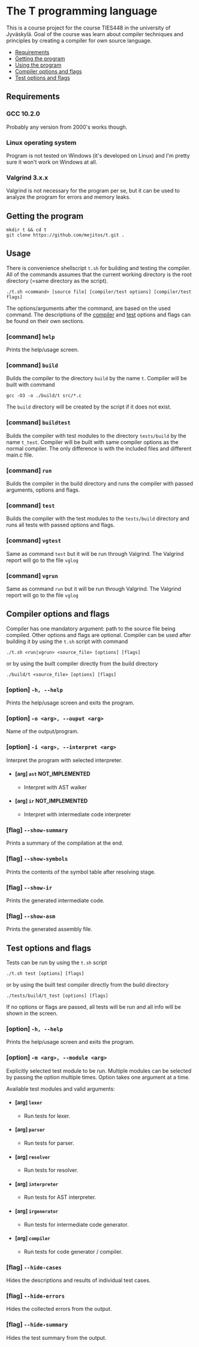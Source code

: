 # The T programming language

This is a course project for the course TIES448 in the university of Jyväskylä.
Goal of the course was learn about compiler techniques and principles by creating
a compiler for own source language.


- [Requirements](#requirements)
- [Getting the program](#getting-the-program)
- [Using the program](#usage)
- [Compiler options and flags](#compiler-options-and-flags)
- [Test options and flags](#test-options-and-flags)



## Requirements

### GCC 10.2.0 

Probably any version from 2000's works though.

### Linux operating system

Program is not tested on Windows (it's developed on Linux) and I'm pretty sure 
it won't work on Windows at all. 

### Valgrind 3.x.x

Valgrind is not necessary for the program per se, but it can be used to analyze
the program for errors and memory leaks.



## Getting the program

```
mkdir t && cd t
git clone https://github.com/mejitos/t.git .
```



## Usage

There is convenience shellscript `t.sh` for building and testing the compiler.
All of the commands assumes that the current working directory is the root
directory (=same directory as the script).

```
./t.sh <command> [source file] [compiler/test options] [compiler/test flags]
```

The options/arguments after the command, are based on the used command. The
descriptions of the [compiler](#compiler-options-and-flags) and 
[test](#test-options-and-flags) options and flags can be found on their
own sections.


### [command] `help`

Prints the help/usage screen.

### [command] `build`

Builds the compiler to the directory `build` by the name `t`. Compiler will
be built with command

```
gcc -O3 -o ./build/t src/*.c
```

The `build` directory will be created by the script if it does not exist.

### [command] `buildtest`

Builds the compiler with test modules to the directory `tests/build` by the
name `t_test`. Compiler will be built with same compiler options as the normal
compiler. The only difference is with the included files and different main.c
file.

### [command] `run`

Builds the compiler in the build directory and runs the compiler with passed 
arguments, options and flags.

### [command] `test`

Builds the compiler with the test modules to the `tests/build` directory and 
runs all tests with passed options and flags.

### [command] `vgtest`

Same as command `test` but it will be run through Valgrind. The Valgrind report 
will go to the file `vglog`

### [command] `vgrun`

Same as command `run` but it will be run through Valgrind. The Valgrind report 
will go to the file `vglog`



## Compiler options and flags

Compiler has one mandatory argument: path to the source file being compiled.
Other options and flags are optional. Compiler can be used after building it
by using the `t.sh` script with command

```
./t.sh <run|vgrun> <source_file> [options] [flags]
```

or by using the built compiler directly from the build directory

```
./build/t <source_file> [options] [flags]
```

### [option] `-h, --help`

Prints the help/usage screen and exits the program.

### [option] `-o <arg>, --ouput <arg>`

Name of the output/program.

### [option] `-i <arg>, --interpret <arg>`

Interpret the program with selected interpreter.

- #### [arg] `ast` **NOT_IMPLEMENTED**
    - Interpret with AST walker
- #### [arg] `ir` **NOT_IMPLEMENTED**
    - Interpret with intermediate code interpreter 

### [flag] `--show-summary`

Prints a summary of the compilation at the end.

### [flag] `--show-symbols`

Prints the contents of the symbol table after resolving stage.

### [flag] `--show-ir`

Prints the generated intermediate code.

### [flag] `--show-asm`

Prints the generated assembly file.



## Test options and flags

Tests can be run by using the `t.sh` script

```
./t.sh test [options] [flags]
```

or by using the built test compiler directly from the build directory

```
./tests/build/t_test [options] [flags]
```

If no options or flags are passed, all tests will be run and all info will
be shown in the screen.

### [option] `-h, --help`

Prints the help/usage screen and exits the program.

### [option] `-m <arg>, --module <arg>`

Explicitly selected test module to be run. Multiple modules can be selected
by passing the option multiple times. Option takes one argument at a time.

Available test modules and valid arguments:

- #### [arg] `lexer`
    - Run tests for lexer.
- #### [arg] `parser`
    - Run tests for parser.
- #### [arg] `resolver`
    - Run tests for resolver.
- #### [arg] `interpreter`
    - Run tests for AST interpreter.
- #### [arg] `irgenerator`
    - Run tests for intermediate code generator.
- #### [arg] `compiler`
    - Run tests for code generator / compiler.

### [flag] `--hide-cases`

Hides the descriptions and results of individual test cases.

### [flag] `--hide-errors`

Hides the collected errors from the output.

### [flag] `--hide-summary`

Hides the test summary from the output.
